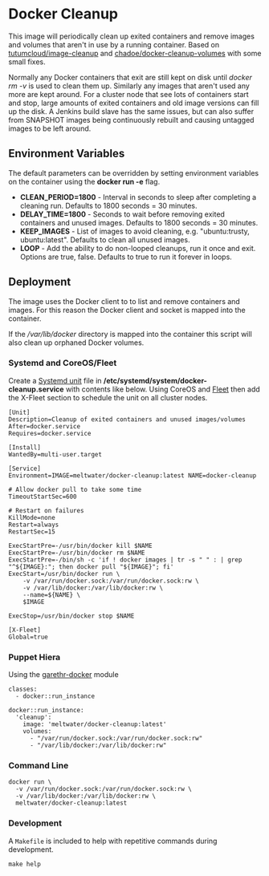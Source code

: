 # Docker Cleanup
This image will periodically clean up exited containers and remove images and volumes that aren't in use by a 
running container. Based on [tutumcloud/image-cleanup](https://github.com/tutumcloud/image-cleanup) and 
[chadoe/docker-cleanup-volumes](https://github.com/chadoe/docker-cleanup-volumes) with some small fixes.

Normally any Docker containers that exit are still kept on disk until *docker rm -v* is used to clean 
them up. Similarly any images that aren't used any more are kept around. For a cluster node that see 
lots of containers start and stop, large amounts of exited containers and old image versions can fill 
up the disk. A Jenkins build slave has the same issues, but can also suffer from SNAPSHOT images being 
continuously rebuilt and causing untagged <none> images to be left around.

## Environment Variables
The default parameters can be overridden by setting environment variables on the container using the **docker run -e** flag.

 * **CLEAN_PERIOD=1800** - Interval in seconds to sleep after completing a cleaning run. Defaults to 1800 seconds = 30 minutes.
 * **DELAY_TIME=1800** - Seconds to wait before removing exited containers and unused images. Defaults to 1800 seconds = 30 minutes.
 * **KEEP_IMAGES** - List of images to avoid cleaning, e.g. "ubuntu:trusty, ubuntu:latest". Defaults to clean all unused images.
 * **LOOP** - Add the ability to do non-looped cleanups, run it once and exit. Options are true, false. Defaults to true to run it forever in loops.

## Deployment
The image uses the Docker client to to list and remove containers and images. For this reason the Docker client and socket is mapped into the container.

If the */var/lib/docker* directory is mapped into the container this script will also clean up orphaned Docker volumes.

### Systemd and CoreOS/Fleet

Create a [Systemd unit](http://www.freedesktop.org/software/systemd/man/systemd.unit.html) file 
in **/etc/systemd/system/docker-cleanup.service** with contents like below. Using CoreOS and
[Fleet](https://coreos.com/docs/launching-containers/launching/fleet-unit-files/) then
add the X-Fleet section to schedule the unit on all cluster nodes.

```
[Unit]
Description=Cleanup of exited containers and unused images/volumes
After=docker.service
Requires=docker.service

[Install]
WantedBy=multi-user.target

[Service]
Environment=IMAGE=meltwater/docker-cleanup:latest NAME=docker-cleanup

# Allow docker pull to take some time
TimeoutStartSec=600

# Restart on failures
KillMode=none
Restart=always
RestartSec=15

ExecStartPre=-/usr/bin/docker kill $NAME
ExecStartPre=-/usr/bin/docker rm $NAME
ExecStartPre=-/bin/sh -c 'if ! docker images | tr -s " " : | grep "^${IMAGE}:"; then docker pull "${IMAGE}"; fi'
ExecStart=/usr/bin/docker run \
    -v /var/run/docker.sock:/var/run/docker.sock:rw \
    -v /var/lib/docker:/var/lib/docker:rw \
    --name=${NAME} \
    $IMAGE

ExecStop=/usr/bin/docker stop $NAME

[X-Fleet]
Global=true
```



### Puppet Hiera

Using the [garethr-docker](https://github.com/garethr/garethr-docker) module

```
classes:
  - docker::run_instance

docker::run_instance:
  'cleanup':
    image: 'meltwater/docker-cleanup:latest'
    volumes:
      - "/var/run/docker.sock:/var/run/docker.sock:rw"
      - "/var/lib/docker:/var/lib/docker:rw"
```

### Command Line
```
docker run \
  -v /var/run/docker.sock:/var/run/docker.sock:rw \
  -v /var/lib/docker:/var/lib/docker:rw \
  meltwater/docker-cleanup:latest
```

### Development

A ``Makefile`` is included to help with repetitive commands during development.

```
make help
```
